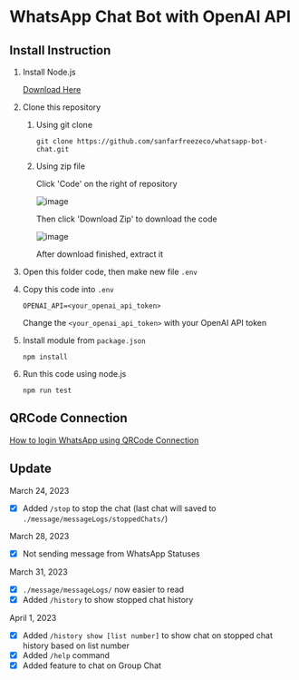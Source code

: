# WhatsApp Chat Bot with OpenAI API

## Install Instruction

1. Install Node.js

   [Download Here](https://nodejs.org/en/download/)

2. Clone this repository

    1. Using git clone

       ```shell
       git clone https://github.com/sanfarfreezeco/whatsapp-bot-chat.git
       ```

    2. Using zip file

       Click 'Code' on the right of repository

       ![image](https://cdn1.aurellyan.my.id/md_files/github_code-btn.png)

       Then click 'Download Zip' to download the code

       ![image](https://cdn1.aurellyan.my.id/md_files/github_download_zip-btn.png)

       After download finished, extract it

3. Open this folder code, then make new file `.env`

4. Copy this code into `.env`

   ```text
   OPENAI_API=<your_openai_api_token>
   ```

   Change the `<your_openai_api_token>` with your OpenAI API token

5. Install module from `package.json`

   ```shell
   npm install
   ```

6. Run this code using node.js

   ```shell
   npm run test
   ```

## QRCode Connection

[How to login WhatsApp using QRCode Connection](QRConnection.md)

## Update

March 24, 2023

- [x] Added `/stop` to stop the chat (last chat will saved to `./message/messageLogs/stoppedChats/`)

March 28, 2023

- [x] Not sending message from WhatsApp Statuses

March 31, 2023

- [x] `./message/messageLogs/` now easier to read
- [x] Added `/history` to show stopped chat history

April 1, 2023

- [x] Added `/history show [list number]` to show chat on stopped chat history based on list number
- [x] Added `/help` command
- [x] Added feature to chat on Group Chat